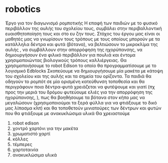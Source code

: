 # robotics
Έργο για τον διαγωνισμό ρομποτικής
Η επαφή των παιδιών με το φυσικό περιβάλλον της αυλής του σχολείου τους, συμβάλει στην περιβαλλοντική ευαισθητοποίηση τους και στο ευ ζην τους.
Στόχος του έργου μας είναι οι μαθητές μας να γνωρίσουν τους τρόπους με τους οποίους μπορούν  με τα κατάλληλα δέντρα και φυτά (βότανα), να βελτιώσουν το μικροκλίμα της αυλής , να συμβάλλουν στην απορρόφηση της ηχορύπανσης, να δημιουργήσουν ένα φιλικό περιβάλλον για πουλιά και έντομα χρησιμοποιώντας βιολογικούς τρόπους καλλιέργειας. 
Θα χρησιμοποιήσουμε το robot Edison το οποίο θα προγραμματίσουμε με το λογισμικό Edblocks
Σκοπεύουμε να δημιουργήσουμε μία μακέτα με  κάτοψη του σχολείου και της αυλής και τα σημεία του ορίζοντα. Τα παιδιά θα οδηγούν το ρομπότ σε μία ορισμένη κατεύθυνση τοποθεσία και θα περιγράφουν ποια δέντρα-φυτά χρειάζεται να φυτέψουμε και γιατί (πχ προς την μεριά του δρόμου φυτεύουμε ελιές για την απορρόφηση της ηχορύπανσης, ), πως θα βοηθήσουμε τα βότανα στον κήπο μας να μεγαλώσουν (χρησιμοποιούμαι τα ξερά φύλλα για να φτιάξουμε το δικό μας λίπασμα κλπ) και θα τοποθετούν μινιατούρες των δέντρων και φυτών που θα φτιάξουμε με ανακυκλώσιμα υλικά
Θα χρειαστούμε
1) robot edison
2) χοντρό χαρτόνι για την μακέτα
3) χρωματιστό χαρτί
4) κόλλες
5) τέμπερες
6) χαρτοταινία
7) ανακυκλώσιμα υλικά
